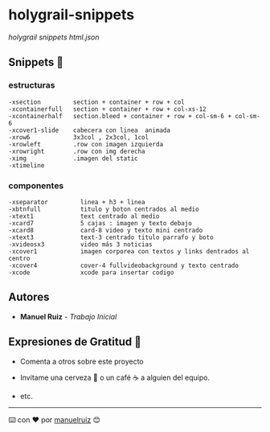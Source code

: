 # holygrail-snippets
_holygrail snippets html.json_

## Snippets 🚀
### estructuras
```
-xsection         section + container + row + col
-xcontainerfull   section + container + row + col-xs-12
-xcontainerhalf   section.bleed + container + row + col-sm-6 + col-sm-6
-xcover1-slide    cabecera con linea  animada
-xrow6            3x3col , 2x3col, 1col
-xrowleft         .row con imagen izquierda
-xrowright        .row con img derecha
-ximg             .imagen del static
-xtimeline
```
### componentes
```
-xseparator         linea + h3 + linea
-xbtnfull           titulo y boton centrados al medio
-xtext1             text centrado al medio
-xcard7             5 cajas : imagen y texto debajo
-xcard8             card-8 video y texto mini centrado
-xtext3             text-3 centrado titulo parrafo y boto
-xvideosx3          video más 3 noticias
-xcover1            imagen corporea con textos y links dentrados al centro
-xcover4            cover-4 fullvideobackground y texto centrado
-xcode              xcode para insertar codigo
```



## Autores 


* **Manuel Ruiz** - *Trabajo Inicial* 



## Expresiones de Gratitud 🎁

* Comenta a otros sobre este proyecto 
* Invitame una cerveza 🍺 o un café ☕ a alguien del equipo. 

* etc.



---
⌨️ con ❤️ por [manuelruiz](https://github.com/holygrail) 😊
